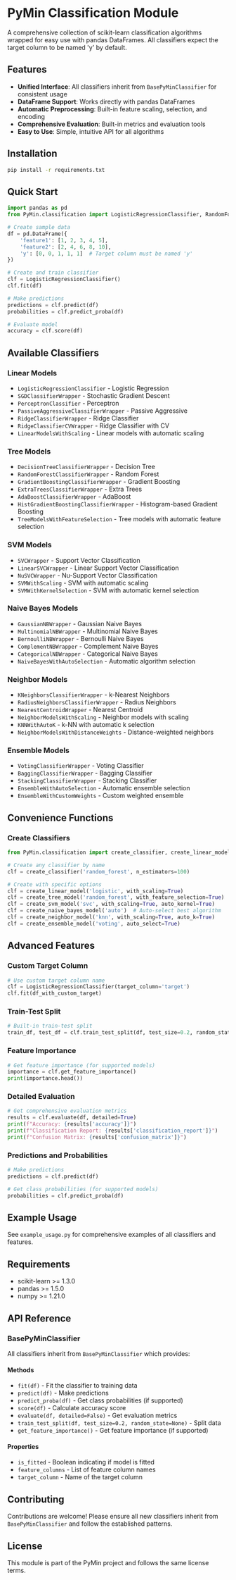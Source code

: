 # PyMin Classification Module

A comprehensive collection of scikit-learn classification algorithms wrapped for easy use with pandas DataFrames. All classifiers expect the target column to be named 'y' by default.

## Features

- **Unified Interface**: All classifiers inherit from `BasePyMinClassifier` for consistent usage
- **DataFrame Support**: Works directly with pandas DataFrames
- **Automatic Preprocessing**: Built-in feature scaling, selection, and encoding
- **Comprehensive Evaluation**: Built-in metrics and evaluation tools
- **Easy to Use**: Simple, intuitive API for all algorithms

## Installation

```bash
pip install -r requirements.txt
```

## Quick Start

```python
import pandas as pd
from PyMin.classification import LogisticRegressionClassifier, RandomForestClassifierWrapper

# Create sample data
df = pd.DataFrame({
    'feature1': [1, 2, 3, 4, 5],
    'feature2': [2, 4, 6, 8, 10],
    'y': [0, 0, 1, 1, 1]  # Target column must be named 'y'
})

# Create and train classifier
clf = LogisticRegressionClassifier()
clf.fit(df)

# Make predictions
predictions = clf.predict(df)
probabilities = clf.predict_proba(df)

# Evaluate model
accuracy = clf.score(df)
```

## Available Classifiers

### Linear Models
- `LogisticRegressionClassifier` - Logistic Regression
- `SGDClassifierWrapper` - Stochastic Gradient Descent
- `PerceptronClassifier` - Perceptron
- `PassiveAggressiveClassifierWrapper` - Passive Aggressive
- `RidgeClassifierWrapper` - Ridge Classifier
- `RidgeClassifierCVWrapper` - Ridge Classifier with CV
- `LinearModelsWithScaling` - Linear models with automatic scaling

### Tree Models
- `DecisionTreeClassifierWrapper` - Decision Tree
- `RandomForestClassifierWrapper` - Random Forest
- `GradientBoostingClassifierWrapper` - Gradient Boosting
- `ExtraTreesClassifierWrapper` - Extra Trees
- `AdaBoostClassifierWrapper` - AdaBoost
- `HistGradientBoostingClassifierWrapper` - Histogram-based Gradient Boosting
- `TreeModelsWithFeatureSelection` - Tree models with automatic feature selection

### SVM Models
- `SVCWrapper` - Support Vector Classification
- `LinearSVCWrapper` - Linear Support Vector Classification
- `NuSVCWrapper` - Nu-Support Vector Classification
- `SVMWithScaling` - SVM with automatic scaling
- `SVMWithKernelSelection` - SVM with automatic kernel selection

### Naive Bayes Models
- `GaussianNBWrapper` - Gaussian Naive Bayes
- `MultinomialNBWrapper` - Multinomial Naive Bayes
- `BernoulliNBWrapper` - Bernoulli Naive Bayes
- `ComplementNBWrapper` - Complement Naive Bayes
- `CategoricalNBWrapper` - Categorical Naive Bayes
- `NaiveBayesWithAutoSelection` - Automatic algorithm selection

### Neighbor Models
- `KNeighborsClassifierWrapper` - k-Nearest Neighbors
- `RadiusNeighborsClassifierWrapper` - Radius Neighbors
- `NearestCentroidWrapper` - Nearest Centroid
- `NeighborModelsWithScaling` - Neighbor models with scaling
- `KNNWithAutoK` - k-NN with automatic k selection
- `NeighborModelsWithDistanceWeights` - Distance-weighted neighbors

### Ensemble Models
- `VotingClassifierWrapper` - Voting Classifier
- `BaggingClassifierWrapper` - Bagging Classifier
- `StackingClassifierWrapper` - Stacking Classifier
- `EnsembleWithAutoSelection` - Automatic ensemble selection
- `EnsembleWithCustomWeights` - Custom weighted ensemble

## Convenience Functions

### Create Classifiers
```python
from PyMin.classification import create_classifier, create_linear_model, create_tree_model

# Create any classifier by name
clf = create_classifier('random_forest', n_estimators=100)

# Create with specific options
clf = create_linear_model('logistic', with_scaling=True)
clf = create_tree_model('random_forest', with_feature_selection=True)
clf = create_svm_model('svc', with_scaling=True, auto_kernel=True)
clf = create_naive_bayes_model('auto')  # Auto-select best algorithm
clf = create_neighbor_model('knn', with_scaling=True, auto_k=True)
clf = create_ensemble_model('voting', auto_select=True)
```

## Advanced Features

### Custom Target Column
```python
# Use custom target column name
clf = LogisticRegressionClassifier(target_column='target')
clf.fit(df_with_custom_target)
```

### Train-Test Split
```python
# Built-in train-test split
train_df, test_df = clf.train_test_split(df, test_size=0.2, random_state=42)
```

### Feature Importance
```python
# Get feature importance (for supported models)
importance = clf.get_feature_importance()
print(importance.head())
```

### Detailed Evaluation
```python
# Get comprehensive evaluation metrics
results = clf.evaluate(df, detailed=True)
print(f"Accuracy: {results['accuracy']}")
print(f"Classification Report: {results['classification_report']}")
print(f"Confusion Matrix: {results['confusion_matrix']}")
```

### Predictions and Probabilities
```python
# Make predictions
predictions = clf.predict(df)

# Get class probabilities (for supported models)
probabilities = clf.predict_proba(df)
```

## Example Usage

See `example_usage.py` for comprehensive examples of all classifiers and features.

## Requirements

- scikit-learn >= 1.3.0
- pandas >= 1.5.0
- numpy >= 1.21.0

## API Reference

### BasePyMinClassifier

All classifiers inherit from `BasePyMinClassifier` which provides:

#### Methods
- `fit(df)` - Fit the classifier to training data
- `predict(df)` - Make predictions
- `predict_proba(df)` - Get class probabilities (if supported)
- `score(df)` - Calculate accuracy score
- `evaluate(df, detailed=False)` - Get evaluation metrics
- `train_test_split(df, test_size=0.2, random_state=None)` - Split data
- `get_feature_importance()` - Get feature importance (if supported)

#### Properties
- `is_fitted` - Boolean indicating if model is fitted
- `feature_columns` - List of feature column names
- `target_column` - Name of the target column

## Contributing

Contributions are welcome! Please ensure all new classifiers inherit from `BasePyMinClassifier` and follow the established patterns.

## License

This module is part of the PyMin project and follows the same license terms.
